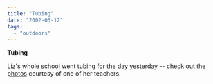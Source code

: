 ```yaml
---
title: "Tubing"
date: "2002-03-12"
tags: 
  - "outdoors"
---
```


**Tubing**

Liz's whole school went tubing for the day yesterday -- check out the [photos](http://www.forestridge.org/faculty/phillips/phillips5/conge.htm) courtesy of one of her teachers.
